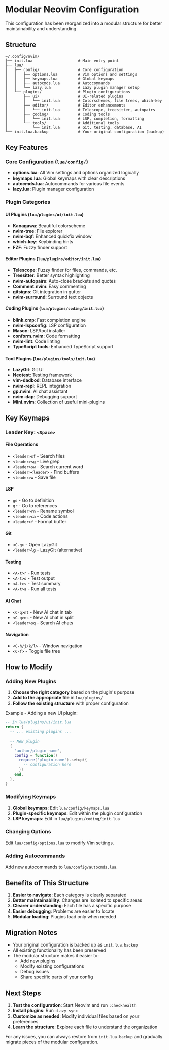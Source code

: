 # Modular Neovim Configuration

This configuration has been reorganized into a modular structure for better maintainability and understanding.

## Structure

```
~/.config/nvim/
├── init.lua                    # Main entry point
├── lua/
│   ├── config/                 # Core configuration
│   │   ├── options.lua         # Vim options and settings
│   │   ├── keymaps.lua         # Global keymaps
│   │   ├── autocmds.lua        # Autocommands
│   │   └── lazy.lua            # Lazy plugin manager setup
│   └── plugins/                # Plugin configurations
│       ├── ui/                 # UI-related plugins
│       │   └── init.lua        # Colorschemes, file trees, which-key
│       ├── editor/             # Editor enhancements
│       │   └── init.lua        # Telescope, treesitter, autopairs
│       ├── coding/             # Coding tools
│       │   └── init.lua        # LSP, completion, formatting
│       └── tools/              # Additional tools
│           └── init.lua        # Git, testing, database, AI
└── init.lua.backup             # Your original configuration (backup)
```

## Key Features

### Core Configuration (`lua/config/`)

- **options.lua**: All Vim settings and options organized logically
- **keymaps.lua**: Global keymaps with clear descriptions
- **autocmds.lua**: Autocommands for various file events
- **lazy.lua**: Plugin manager configuration

### Plugin Categories

#### UI Plugins (`lua/plugins/ui/init.lua`)
- **Kanagawa**: Beautiful colorscheme
- **nvim-tree**: File explorer
- **nvim-bqf**: Enhanced quickfix window
- **which-key**: Keybinding hints
- **FZF**: Fuzzy finder support

#### Editor Plugins (`lua/plugins/editor/init.lua`)
- **Telescope**: Fuzzy finder for files, commands, etc.
- **Treesitter**: Better syntax highlighting
- **nvim-autopairs**: Auto-close brackets and quotes
- **Comment.nvim**: Easy commenting
- **gitsigns**: Git integration in gutter
- **nvim-surround**: Surround text objects

#### Coding Plugins (`lua/plugins/coding/init.lua`)
- **blink.cmp**: Fast completion engine
- **nvim-lspconfig**: LSP configuration
- **Mason**: LSP/tool installer
- **conform.nvim**: Code formatting
- **nvim-lint**: Code linting
- **TypeScript tools**: Enhanced TypeScript support

#### Tool Plugins (`lua/plugins/tools/init.lua`)
- **LazyGit**: Git UI
- **Neotest**: Testing framework
- **vim-dadbod**: Database interface
- **nvim-repl**: REPL integration
- **gp.nvim**: AI chat assistant
- **nvim-dap**: Debugging support
- **Mini.nvim**: Collection of useful mini-plugins

## Key Keymaps

### Leader Key: `<Space>`

#### File Operations
- `<leader>sf` - Search files
- `<leader>sg` - Live grep
- `<leader>sw` - Search current word
- `<leader><leader>` - Find buffers
- `<leader>w` - Save file

#### LSP
- `gd` - Go to definition
- `gr` - Go to references
- `<leader>rn` - Rename symbol
- `<leader>ca` - Code actions
- `<leader>f` - Format buffer

#### Git
- `<C-g>` - Open LazyGit
- `<leader>lg` - LazyGit (alternative)

#### Testing
- `<A-t>r` - Run tests
- `<A-t>o` - Test output
- `<A-t>s` - Test summary
- `<A-t>a` - Run all tests

#### AI Chat
- `<C-q>nt` - New AI chat in tab
- `<C-q>ns` - New AI chat in split
- `<leader>sq` - Search AI chats

#### Navigation
- `<C-h/j/k/l>` - Window navigation
- `<C-f>` - Toggle file tree

## How to Modify

### Adding New Plugins

1. **Choose the right category** based on the plugin's purpose
2. **Add to the appropriate file** in `lua/plugins/`
3. **Follow the existing structure** with proper configuration

Example - Adding a new UI plugin:
```lua
-- In lua/plugins/ui/init.lua
return {
  -- ... existing plugins ...
  
  -- New plugin
  {
    'author/plugin-name',
    config = function()
      require('plugin-name').setup({
        -- configuration here
      })
    end,
  },
}
```

### Modifying Keymaps

1. **Global keymaps**: Edit `lua/config/keymaps.lua`
2. **Plugin-specific keymaps**: Edit within the plugin configuration
3. **LSP keymaps**: Edit in `lua/plugins/coding/init.lua`

### Changing Options

Edit `lua/config/options.lua` to modify Vim settings.

### Adding Autocommands

Add new autocommands to `lua/config/autocmds.lua`.

## Benefits of This Structure

1. **Easier to navigate**: Each category is clearly separated
2. **Better maintainability**: Changes are isolated to specific areas
3. **Clearer understanding**: Each file has a specific purpose
4. **Easier debugging**: Problems are easier to locate
5. **Modular loading**: Plugins load only when needed

## Migration Notes

- Your original configuration is backed up as `init.lua.backup`
- All existing functionality has been preserved
- The modular structure makes it easier to:
  - Add new plugins
  - Modify existing configurations
  - Debug issues
  - Share specific parts of your config

## Next Steps

1. **Test the configuration**: Start Neovim and run `:checkhealth`
2. **Install plugins**: Run `:Lazy sync`
3. **Customize as needed**: Modify individual files based on your preferences
4. **Learn the structure**: Explore each file to understand the organization

For any issues, you can always restore from `init.lua.backup` and gradually migrate pieces of the modular configuration.
